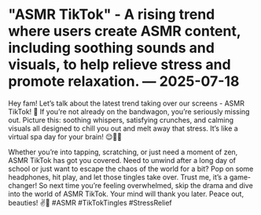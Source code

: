 # "ASMR TikTok" - A rising trend where users create ASMR content, including soothing sounds and visuals, to help relieve stress and promote relaxation. — 2025-07-18

Hey fam! Let’s talk about the latest trend taking over our screens - ASMR TikTok! 🌟 If you’re not already on the bandwagon, you’re seriously missing out. Picture this: soothing whispers, satisfying crunches, and calming visuals all designed to chill you out and melt away that stress. It’s like a virtual spa day for your brain! 😌💆‍♀️

Whether you’re into tapping, scratching, or just need a moment of zen, ASMR TikTok has got you covered. Need to unwind after a long day of school or just want to escape the chaos of the world for a bit? Pop on some headphones, hit play, and let those tingles take over. Trust me, it’s a game-changer! So next time you’re feeling overwhelmed, skip the drama and dive into the world of ASMR TikTok. Your mind will thank you later. Peace out, beauties! ✌️💖 #ASMR #TikTokTingles #StressRelief